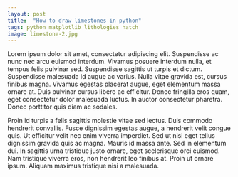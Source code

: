```yaml
---
layout: post
title:  "How to draw limestones in python"
tags: python matplotlib lithologies hatch
image: limestone-2.jpg
---
```


Lorem ipsum dolor sit amet, consectetur adipiscing elit. Suspendisse ac nunc nec arcu euismod interdum. Vivamus posuere interdum nulla, et tempus felis pulvinar sed. Suspendisse sagittis ut turpis et dictum. Suspendisse malesuada id augue ac varius. Nulla vitae gravida est, cursus finibus magna. Vivamus egestas placerat augue, eget elementum massa ornare at. Duis pulvinar cursus libero ac efficitur. Donec fringilla eros quam, eget consectetur dolor malesuada luctus. In auctor consectetur pharetra. Donec porttitor quis diam ac sodales.

Proin id turpis a felis sagittis molestie vitae sed lectus. Duis commodo hendrerit convallis. Fusce dignissim egestas augue, a hendrerit velit congue quis. Ut efficitur velit nec enim viverra imperdiet. Sed ut nisi eget tellus dignissim gravida quis ac magna. Mauris id massa ante. Sed in elementum dui. In sagittis urna tristique justo ornare, eget scelerisque orci euismod. Nam tristique viverra eros, non hendrerit leo finibus at. Proin ut ornare ipsum. Aliquam maximus tristique nisi a malesuada.
